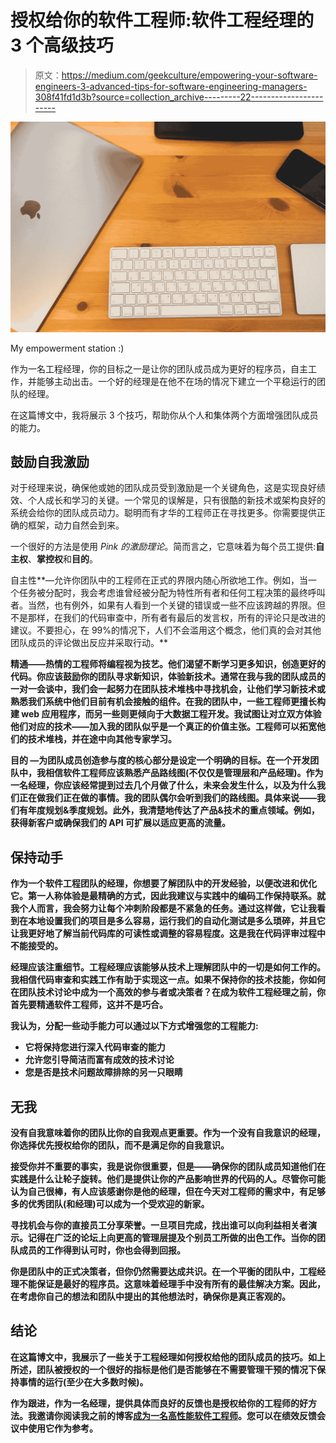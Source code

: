 # 授权给你的软件工程师:软件工程经理的 3 个高级技巧

> 原文：<https://medium.com/geekculture/empowering-your-software-engineers-3-advanced-tips-for-software-engineering-managers-308f41fd1d3b?source=collection_archive---------22----------------------->

![](img/939ac5a9c95a5dc418b42613eb7cbe6d.png)

My empowerment station :)

作为一名工程经理，你的目标之一是让你的团队成员成为更好的程序员，自主工作，并能够主动出击。一个好的经理是在他不在场的情况下建立一个平稳运行的团队的经理。

在这篇博文中，我将展示 3 个技巧，帮助你从个人和集体两个方面增强团队成员的能力。

## 鼓励自我激励

对于经理来说，确保他或她的团队成员受到激励是一个关键角色，这是实现良好绩效、个人成长和学习的关键。一个常见的误解是，只有很酷的新技术或架构良好的系统会给你的团队成员动力。聪明而有才华的工程师正在寻找更多。你需要提供正确的框架，动力自然会到来。

一个很好的方法是使用 *Pink 的激励理论*。简而言之，它意味着为每个员工提供:**自主权**、**掌控权**和**目的**。

自主性**—允许你团队中的工程师在正式的界限内随心所欲地工作。例如，当一个任务被分配时，我会考虑谁曾经被分配为特性所有者和任何工程决策的最终呼叫者。当然，也有例外，如果有人看到一个关键的错误或一些不应该跨越的界限。但不是那样，在我们的代码审查中，所有者有最后的发言权，所有的评论只是改进的建议。不要担心，在 99%的情况下，人们不会滥用这个概念，他们真的会对其他团队成员的评论做出反应并采取行动。**

**精通——热情的工程师将编程视为技艺。他们渴望不断学习更多知识，创造更好的代码。你应该鼓励你的团队寻求新知识，体验新技术。通常在我与我的团队成员的一对一会谈中，我们会一起努力在团队技术堆栈中寻找机会，让他们学习新技术或熟悉我们系统中他们目前有机会接触的组件。在我的团队中，一些工程师更擅长构建 web 应用程序，而另一些则更倾向于大数据工程开发。我试图让对立双方体验他们对应的技术——加入我的团队似乎是一个真正的价值主张。工程师可以拓宽他们的技术堆栈，并在途中向其他专家学习。**

****目的** —为团队成员创造参与度的核心部分是设定一个明确的目标。在一个开发团队中，我相信软件工程师应该熟悉产品路线图(不仅仅是管理层和产品经理)。作为一名经理，你应该经常提到过去几个月做了什么，未来会发生什么，以及**为什么**我们正在做我们正在做的事情。我的团队偶尔会听到我们的路线图。具体来说——我们有年度规划&季度规划。此外，我清楚地传达了产品&技术的重点领域。例如，获得新客户或确保我们的 API 可扩展以适应更高的流量。**

## **保持动手**

**作为一个软件工程团队的经理，你想要了解团队中的开发经验，以便改进和优化它。第一人称体验是最精确的方式，因此我建议与实践中的编码工作保持联系。就我个人而言，我会努力让每个冲刺阶段都是不紧急的任务。通过这样做，它让我看到在本地设置我们的项目是多么容易，运行我们的自动化测试是多么琐碎，并且它让我更好地了解当前代码库的可读性或调整的容易程度。这是我在代码评审过程中不能接受的。**

**经理应该注重细节。工程经理应该能够从技术上理解团队中的一切是如何工作的。我相信代码审查和实践工作有助于实现这一点。如果不保持你的技术技能，你如何在团队技术讨论中成为一个高效的参与者或决策者？在成为软件工程经理之前，你首先要精通软件工程师，这并不是巧合。**

**我认为，分配一些动手能力可以通过以下方式增强您的工程能力:**

*   **它将保持您进行深入代码审查的能力**
*   **允许您引导简洁而富有成效的技术讨论**
*   **您是否是技术问题故障排除的另一只眼睛**

## **无我**

**没有自我意味着你的团队比你的自我观点更重要。作为一个没有自我意识的经理，你选择优先授权给你的团队，而不是满足你的自我意识。**

**接受你并不重要的事实，我是说你很重要，但是——确保你的团队成员知道他们在实践是什么让轮子旋转。他们是提供让你的产品影响世界的代码的人。尽管你可能认为自己很棒，有人应该感谢你是他的经理，但在今天对工程师的需求中，有足够多的优秀团队(和经理)可以成为一个受欢迎的新家。**

**寻找机会与你的直接员工分享荣誉。一旦项目完成，找出谁可以向利益相关者演示。记得在广泛的论坛上向更高的管理层提及个别员工所做的出色工作。当你的团队成员的工作得到认可时，你也会得到回报。**

**你是团队中的正式决策者，但你仍然需要达成共识。在一个平衡的团队中，工程经理不能保证是最好的程序员。这意味着经理手中没有所有的最佳解决方案。因此，在考虑你自己的想法和团队中提出的其他想法时，确保你是真正客观的。**

## **结论**

**在这篇博文中，我展示了一些关于工程经理如何授权给他的团队成员的技巧。如上所述，团队被授权的一个很好的指标是他们是否能够在不需要管理干预的情况下保持事情的运行(至少在大多数时候)。**

**作为跟进，作为一名经理，提供具体而良好的反馈也是授权给你的工程师的好方法。我邀请你阅读我之前的博客[成为一名高性能软件工程师](/riskified-technology/becoming-a-high-performance-software-engineer-895ec6949782)。您可以在绩效反馈会议中使用它作为参考。**